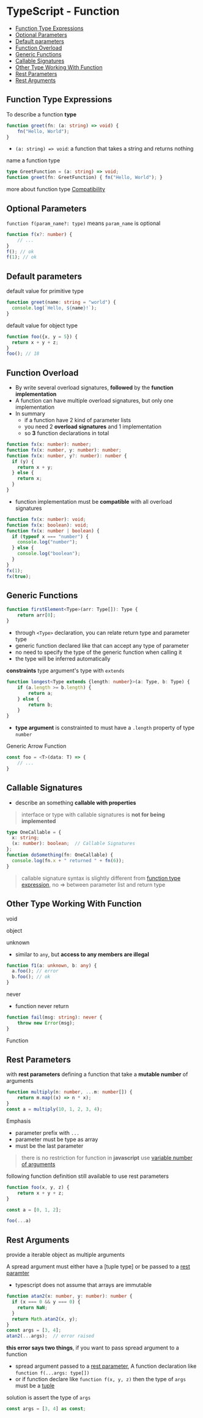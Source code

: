 # TypeScript - Function

* [Function Type Expressions](#function-type-expressions)
* [Optional Parameters](#optional-parameters)
* [Default parameters](#default-parameters)
* [Function Overload](#function-overload)
* [Generic Functions](#generic-functions)
* [Callable Signatures](#callable-signatures)
* [Other Type Working With Function](#other-type-working-with-function)
* [Rest Parameters](#rest-parameters)
* [Rest Arguments](#rest-arguments)

## Function Type Expressions

To describe a function **type**

```ts
function greet(fn: (a: string) => void) {
    fn("Hello, World");
}
```

- `(a: string) => void`: a function that takes a string and returns nothing

name a function type

```ts
type GreetFunction = (a: string) => void;
function greet(fn: GreetFunction) { fn("Hello, World"); }
```

more about function type [Compatibility](typescript-type.md#type-compatibility)

## Optional Parameters

`function f(param_name?: type)` means `param_name` is optional

```ts
function f(x?: number) {
    // ...
}
f(); // ok
f(1); // ok
```

## Default parameters

default value for primitive type

```ts
function greet(name: string = "world") {
  console.log(`Hello, ${name}!`);
}
```

default value for object type

```ts
function foo({x, y = 5}) {
  return x + y + z;
}
foo(); // 18
```

## Function Overload

- By write several overload signatures, **followed** by the **function implementation**
- A function can have multiple overload signatures, but only one implementation
- In summary
  - if a function have 2 kind of parameter lists
  - you need 2 **overload signatures** and 1 implementation
  - so **3** function declarations in total

```ts
function fx(x: number): number;
function fx(x: number, y: number): number;
function fx(x: number, y?: number): number {
  if (y) {
    return x + y;
  } else {
    return x;
  }
}
```

- function implementation must be **compatible** with all overload signatures

```ts
function fx(x: number): void;
function fx(x: boolean): void;
function fx(x: number | boolean) {
  if (typeof x === "number") {
    console.log("number");
  } else {
    console.log("boolean");
  }
}
fx(1);
fx(true);
```

## Generic Functions

```ts
function firstElement<Type>(arr: Type[]): Type {
    return arr[0];
}
```

- through `<Type>` declaration, you can relate return type and parameter type
- generic function declared like that can accept any type of parameter
- no need to specify the type of the generic function when calling it
- the type will be inferred automatically

**constraints** type argument's type with `extends`

```ts
function longest<Type extends {length: number}>(a: Type, b: Type) {
    if (a.length >= b.length) {
        return a;
    } else {
        return b;
    }
}
```

- **type argument** is constrainted to must have a `.length` property of type `number`

Generic Arrow Function

```ts
const foo = <T>(data: T) => {
    // ...
}
```

## Callable Signatures

- describe an something **callable with properties**

> interface or type with callable signatures is **not for being implemented**

```ts
type OneCallable = {
  x: string;
  (x: number): boolean;  // Callable Signatures
};
function doSomething(fn: OneCallable) {
  console.log(fn.x + " returned " + fn(6));
}
```

> callable signature syntax is slightly different from [function type expression](#function-type-expressions), no => between parameter list and return type

## Other Type Working With Function

void

object

unknown

- similar to `any`, but **access to any members are illegal**

```ts
function f1(a: unknown, b: any) {
  a.foo(); // error
  b.foo(); // ok
}
```

never

- function never return

```ts
function fail(msg: string): never {
    throw new Error(msg);
}
```

Function

## Rest Parameters

with **rest parameters** defining a function that take a **mutable number** of arguments

```ts
function multiply(n: number, ...m: number[]) {
    return m.map((x) => n * x);
}
const a = multiply(10, 1, 2, 3, 4);
```

Emphasis

- parameter prefix with `...`
- parameter must be type as array
- must be the last parameter

> there is no restriction for function in **javascript** use [variable number of arguments](javascript-function-rest-parameters.md)

following function definition still available to use rest parameters

```js
function foo(x, y, z) {
    return x + y + z;
}

const a = [0, 1, 2];

foo(...a)
```

## Rest Arguments

provide a iterable object as multiple arguments

A spread argument must either have a [tuple type] or be passed to a [rest paramter](#rest-parameters)

- typescript does not assume that arrays are immutable

```ts
function atan2(x: number, y: number): number {
  if (x === 0 && y === 0) {
    return NaN;
  }
  return Math.atan2(x, y);
}
const args = [3, 4];
atan2(...args);  // error raised
```

**this error says two things**, if you want to pass spread argument to a function

- spread argument passed to a [rest parameter](#rest-parameters), A function declaration like `function f(...args: type[])`
- or if function declare like `function f(x, y, z)` then the type of `args` must be a [tuple](typescript-object-types.md#tuple)

solution is assert the type of `args`

```ts
const args = [3, 4] as const;
```

